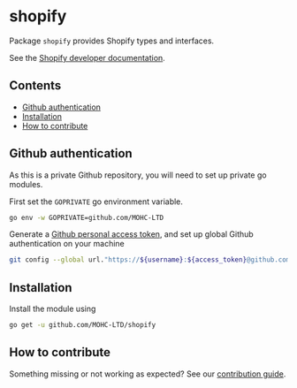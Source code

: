 # shopify

Package `shopify` provides Shopify types and interfaces.

See the [Shopify developer documentation](https://shopify.dev).

## Contents

- [Github authentication](#github-authentication)
- [Installation](#installation)
- [How to contribute](#how-to-contribute)

## Github authentication

As this is a private Github repository, you will need to set up private go modules.

First set the `GOPRIVATE` go environment variable.

```sh
go env -w GOPRIVATE=github.com/MOHC-LTD
```

Generate a [Github personal access token](https://github.com/settings/tokens), and set up
global Github authentication on your machine

```sh
git config --global url."https://${username}:${access_token}@github.com".insteadOf "https://github.com"
```

## Installation

Install the module using

```sh
go get -u github.com/MOHC-LTD/shopify
```

## How to contribute

Something missing or not working as expected? See our [contribution guide](./CONTRIBUTING.md).
